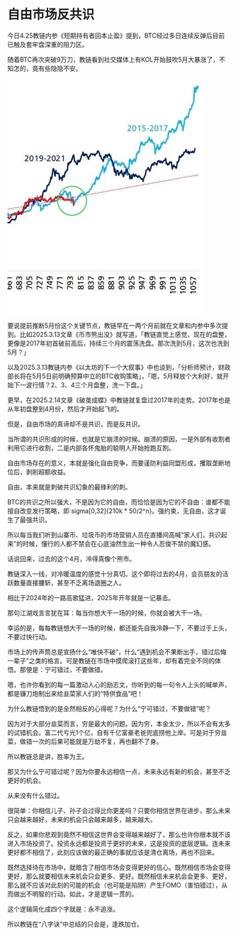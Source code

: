 # 自由市场反共识

今日4.25教链内参《短期持有者回本止盈》提到，BTC经过多日连续反弹后目前已触及套牢盘深重的阻力区。

随着BTC再次突破9万刀，教链看到社交媒体上有KOL开始鼓吹5月大暴涨了，不知怎的，竟有些隐隐不安。

![](2025-04-25-A01.png)

要说提前推断5月份这个关键节点，教链早在一两个月前就在文章和内参中多次提到。比如2025.3.13文章《币市熊出没》就写道，「教链直觉上感觉，现在的盘整，更像是2017年初首破前高后，持续三个月的震荡洗盘。那次洗到5月，这次也洗到5月？」

以及2025.3.13教链内参《以太坊的下一个大叙事》中也谈到，「分析师预计，财政部长将在5月5日前明确预算中立的BTC收购策略」，「嗯，5月释放个大利好，就开始下一波行情？2、3、4三个月盘整，洗一下盘。」

更早，在2025.2.14文章《破茧成蝶》中教链就复盘过2017年的走势。2017年也是从年初盘整到4月份，然后才开始起飞的。

但是，自由市场的真谛却不是共识，而是反共识。

当所谓的共识形成的时候，也就是它崩溃的时候。崩溃的原因，一是外部有收割者利用它进行收割，二是内部各怀鬼胎的聪明人开始抢跑互割。

自由市场存在的意义，本就是强化自由竞争，而要谨防利益同盟形成，攫取垄断地位后，剥削超额收益。

自由，本来就是刺破共识幻象的最锋利的刺。

BTC的共识之所以强大，不是因为它的自由，而恰恰是因为它的不自由：谁都不能擅自改变发行策略，即 sigma[0,32]{210k * 50/2^n}。强约束，无自由，这才诞生了最强共识。

所以每当我们听到山寨币、垃圾币的市场营销人员在直播间高喊“家人们，共识起来”的时候，懂行的人都不禁会在心底油然生出一种令人忍俊不禁的魔幻感。

话说回来，过去的这个4月，冷得真像个熊市。

教链深入一线，对冷暖温度的感觉十分真切。这个即将过去的4月，会员朋友的活跃数量直接腰斩，甚至不乏离场退圈之人。

相比于2024年的一路高歌猛进，2025年开年就是一记暴击。

那句江湖戏言言犹在耳：每当你想大干一场的时候，你就会被大干一场。

幸运的是，每每教链想大干一场的时候，都还能先自我冷静一下，不要过于上头，不要过快行动。

市场上的传声筒总是宣扬什么“唯快不破”，什么“遇到机会不果断出手，错过后悔一辈子”之类的格言。可是教链在市场中摸爬滚打这些年，却有着完全不同的体悟。那便是：宁可错过，不要做错。

嗯，也许你看到的每一篇激动人心的励志文，你听到的每一句令人上头的喊单声，都是镰刀炮制出来给韭菜家人们的“特供食品”吧！

为什么教链悟到的是全然相反的心得呢？为什么“宁可错过，不要做错”呢？

因为对于大部分韭菜而言，穷是最大的问题。因为穷，本金太少，所以不会有太多的试错机会。富二代亏光1个亿，自有千亿富豪老爸兜底捞他上岸。可是对于穷韭菜，做错一次的后果可能就是万劫不复，再也翻不了身。

所以教链总是讲，胜率为王。

那又为什么宁可错过呢？因为你要永远相信一点，未来永远有新的机会，甚至不乏更好的机会。

从来没有什么错过。

很简单：你相信儿子、孙子会过得比你更差吗？只要你相信世界在进步，那么未来只会越来越好，未来的机会只会越来越多，越来越大。

反之，如果你悲观到竟然不相信这世界会变得越来越好了，那么也许你根本就不该进入市场投资了。投资永远都是投资于更好的未来，这是投资的底层逻辑。连未来更好都不相信了，此刻应该做的最正确的事就应该是清仓离场，再也不回来。

既然选择待在市场中，就暗含了相信市场会变得更好的信心。既然相信市场会变得更好，那么就要相信未来机会只会更多、更好。既然相信未来机会会更多、更好，那么就不应该对此刻的可能的机会（也可能是陷阱）产生FOMO（害怕错过），从而做出不明智的行动。如此，才是逻辑一贯的。

这个逻辑简化成四个字就是：永不追涨。

所以教链在“八字诀”中总结的只会是，逢跌加仓。
